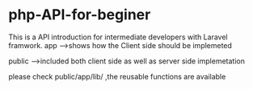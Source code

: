 # php-API-for-beginer

This is a API introduction for intermediate developers with Laravel framwork.
app  -->shows how the Client side should be implemeted 

public -->included both client side as well as server side implemetation 

please check public/app/lib/ ,the reusable functions are available
